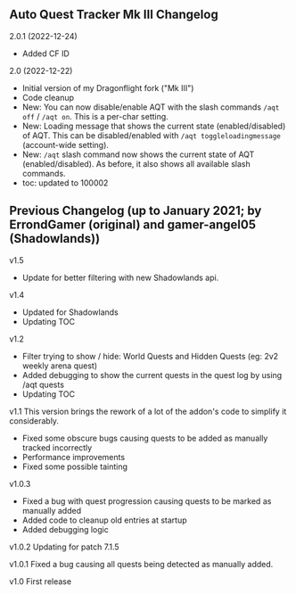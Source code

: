 ## Auto Quest Tracker Mk III Changelog

2.0.1 (2022-12-24)
- Added CF ID

2.0 (2022-12-22)
- Initial version of my Dragonflight fork ("Mk III")
- Code cleanup
- New: You can now disable/enable AQT with the slash commands `/aqt off` / `/aqt on`. This is a per-char setting.
- New: Loading message that shows the current state (enabled/disabled) of AQT. This can be disabled/enabled with `/aqt toggleloadingmessage` (account-wide setting).
- New: `/aqt` slash command now shows the current state of AQT (enabled/disabled). As before, it also shows all available slash commands.
- toc: updated to 100002


## Previous Changelog (up to January 2021; by ErrondGamer (original) and gamer-angel05 (Shadowlands))

v1.5
- Update for better filtering with new Shadowlands api.

v1.4
- Updated for Shadowlands
- Updating TOC

v1.2
- Filter trying to show / hide: World Quests and Hidden Quests (eg: 2v2 weekly arena quest)
- Added debugging to show the current quests in the quest log by using /aqt quests
- Updating TOC

v1.1
This version brings the rework of a lot of the addon's code to simplify it considerably.
- Fixed some obscure bugs causing quests to be added as manually tracked incorrectly
- Performance improvements
- Fixed some possible tainting

v1.0.3
- Fixed a bug with quest progression causing quests to be marked as manually added
- Added code to cleanup old entries at startup
- Added debugging logic

v1.0.2
Updating for patch 7.1.5

v1.0.1
Fixed a bug causing all quests being detected as manually added.

v1.0
First release

